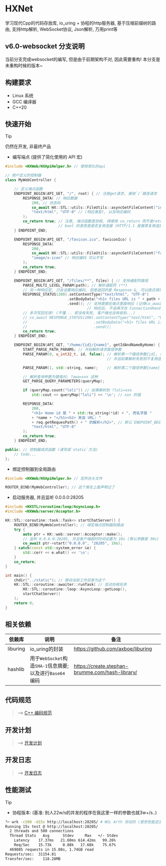 # HXNet
学习现代Cpp的代码存放库, io_uring + 协程的http服务器, 基于压缩前缀树的路由, 支持http解析, WebSocket协议, Json解析, 万用print等

## v6.0-websocket 分支说明

当前分支完成websocket的编写, 但是由于前期架构不对, 因此需要重构! 本分支是未重构时候的版本~

## 构建要求

- Linux 系统
- GCC 编译器
- C++20

## 快速开始
> [!TIP]
> 仍然在开发, 非最终产品

- 编写端点 (提供了简化使用的 API 宏)
```cpp
#include <HXWeb/HXApiHelper.h> // 使用简化的api

// 用户定义的控制器
class MyWebController {

    // 定义端点函数
    ENDPOINT_BEGIN(API_GET, "/", root) { // 注册get请求, 接收`/`路径请求
        RESPONSE_DATA( // 响应数据
            200, // 状态码
            co_await HX::STL::utils::FileUtils::asyncGetFileContent("index.html"), // (body数据) 异步(协程)读取文件
            "text/html", "UTF-8" // (响应类型), 以及响应编码
        );
        co_return true; // 注意, 端点函数是协程, 得使用 co_return 而不是return (返回值是 bool)
                        // bool 的意思是是否复用连接 (HTTP/1.1 是推荐复用连接的)
    } ENDPOINT_END;

    ENDPOINT_BEGIN(API_GET, "/favicon.ico", faviconIco) {
        RESPONSE_DATA(
            200, 
            co_await HX::STL::utils::FileUtils::asyncGetFileContent("favicon.ico"),
            "image/x-icon" // 响应编码 可以不写
        );
        co_return true;
    } ENDPOINT_END;

    ENDPOINT_BEGIN(API_GET, "/files/**", files) { // 支持通配符路径
        PARSE_MULTI_LEVEL_PARAM(path); // 解析通配符 (**)
        // 另一种响应宏, 只会设置响应编码, 但是返回的是 Response &, 可以链式调用
        RESPONSE_STATUS(200).setContentType("text/html", "UTF-8")
                            .setBodyData("<h1> files URL is " + path + "</h1>");
                            .send(); // 支持直接在端点里面响应 (记得co_await)
                                     // 响应后, 不会再次在 ConnectionHandler 中再次响应!
        // 多次写回无效! (不懂... 即没有失败, 客户端也没有收到...)
        // co_await RESPONSE_STATUS(200).setContentType("text/html", "UTF-8")
        //                              .setBodyData("<h1> files URL iiiis " + path + "</h1>")
        //                              .send();
        co_return true;
    } ENDPOINT_END;

    ENDPOINT_BEGIN(API_GET, "/home/{id}/{name}", getIdAndNameByHome) {
        START_PARSE_PATH_PARAMS; // 开始解析请求路径参数
        PARSE_PARAM(0, u_int32_t, id, false); // 解析第一个路径参数{id}, 解析为 u_int32_t类型, 命名为 id
                                              // 并且如果解析失败则不复用连接 (false)

        PARSE_PARAM(1, std::string, name);    // 解析第二个路径参数{name} (不写, 则默认复用连接)

        // 解析查询参数为键值对; ?awa=xxx 这种
        GET_PARSE_QUERY_PARAMETERS(queryMap);

        if (queryMap.count("loli")) // 如果解析到 ?loli=xxx
            std::cout << queryMap["loli"] << '\n'; // xxx 的值

        RESPONSE_DATA(
            200, 
            "<h1> Home id 是 " + std::to_string(*id) + ", 而名字是 " 
            + *name + "</h1><h2> 来自 URL: " 
            + req.getRequesPath() + " 的解析</h2>", // 默认`ENDPOINT_BEGIN`会传入 Request& req, 您可以对其进行更细致的操作
            "text/html", "UTF-8"
        );
        co_return true;
    } ENDPOINT_END;

public: // 控制器成员函数 (请写成`static`方法)
    // todo...
};
```

- 绑定控制器到全局路由
```cpp
#include <HXWeb/HXApiHelper.h> // 宏所在头文件

ROUTER_BIND(MyWebController); // 这个类在上面声明过了
```

- 启动服务器, 并且监听 0.0.0.0:28205
```cpp
#include <HXSTL/coroutine/loop/AsyncLoop.h>
#include <HXWeb/server/Acceptor.h>

HX::STL::coroutine::task::Task<> startChatServer() {
    ROUTER_BIND(MyWebController); // 绑定端点控制器到路由
    try {
        auto ptr = HX::web::server::Acceptor::make();
        // 监听 0.0.0.0:28205, 并且客户端超时时间设置为 10s (默认参数是 30s)
        co_await ptr->start("0.0.0.0", "28205", 10s);
    } catch(const std::system_error &e) {
        std::cerr << e.what() << '\n';
    }
    co_return;
}

int main() {
    chdir("../static"); // 移动当前工作目录为这个
    HX::STL::coroutine::awaiter::runTask( // 启动协程任务
        HX::STL::coroutine::loop::AsyncLoop::getLoop(), 
        startChatServer()
    );
    return 0;
}
```

## 相关依赖

|依赖库|说明|备注|
|---|---|---|
|liburing|io_uring的封装|https://github.com/axboe/liburing|
|hashlib|用于`WebSocket`构造`SHA-1`信息摘要; 以及进行`Base64`编码|https://create.stephan-brumme.com/hash-library/|

## 代码规范
> --> [C++ 编码规范](documents/CodingStandards/CppStyle.md)

## 开发计划
> --> [开发计划](documents/DevelopmentPlan.md)

## 开发日志
> --> [开发日志](documents/DevelopmentLog.md)

## 性能测试
> [!TIP]
> - 协程版本: (基准: 别人22w/s的并发的程序在我这里一样的参数也就3w+/s..)

```sh
╰─ wrk -c500 -d15s http://localhost:28205/ # WSL Arth 测试的 (感觉性能还没有跑到尽头 (cpu: wrk + 本程序 才 24%左右的占用..))
Running 15s test @ http://localhost:28205/
  2 threads and 500 connections
  Thread Stats   Avg      Stdev     Max   +/- Stdev
    Latency    17.37ms   21.60ms 614.42ms   99.26%
    Req/Sec    15.73k     0.88k   17.68k    75.67%
  469885 requests in 15.08s, 1.74GB read
Requests/sec:  31154.81
Transfer/sec:    118.28MB
```
